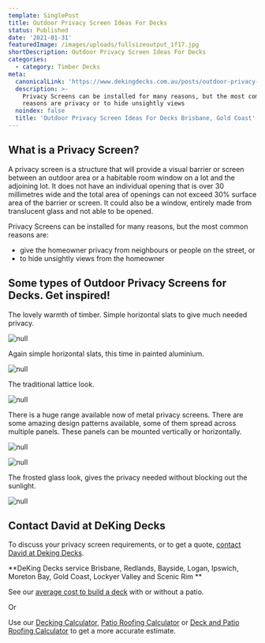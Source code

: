 ```yaml
---
template: SinglePost
title: Outdoor Privacy Screen Ideas For Decks
status: Published
date: '2021-01-31'
featuredImage: /images/uploads/fullsizeoutput_1f17.jpg
shortDescription: Outdoor Privacy Screen Ideas For Decks
categories:
  - category: Timber Decks
meta:
  canonicalLink: 'https://www.dekingdecks.com.au/posts/outdoor-privacy-screen-ideas-for-decks/'
  description: >-
    Privacy Screens can be installed for many reasons, but the most common
    reasons are privacy or to hide unsightly views
  noindex: false
  title: 'Outdoor Privacy Screen Ideas For Decks Brisbane, Gold Coast'
---
```

## What is a Privacy Screen?

A privacy screen is a structure that will provide a visual barrier or screen between an outdoor area or a habitable room window on a lot and the adjoining lot.  It does not have an individual opening that is over 30 millimetres wide and
 the total area of openings can not exceed 30% surface area of the barrier or screen.  It could also be a window, entirely made from translucent glass and not able to be opened.

Privacy Screens can be installed for many reasons, but the most common reasons are:

* give the homeowner privacy from neighbours or people on the street, or 
* to hide unsightly views from the homeowner

## Some types of Outdoor Privacy Screens for Decks.  Get inspired!

The lovely warmth of timber. Simple horizontal slats to give much needed privacy.

![null](/images/uploads/13.jpg)

Again simple horizontal slats, this time in painted aluminium.

![null](/images/uploads/fullsizeoutput_1f17.jpg)

The traditional lattice look.

![null](/images/uploads/privacy-screen-2.gif)

There is a huge range available now of metal privacy screens.  There are some amazing design patterns available, some of them spread across multiple panels.  These panels can be mounted vertically or horizontally.

![null](/images/uploads/privacy-screen-1.jpg)

![null](/images/uploads/privacy-screen-4.jpg)

The frosted glass look, gives the privacy needed without blocking out the sunlight.

![null](/images/uploads/privacy-screen-3.jpg)

## Contact David at DeKing Decks

To discuss your privacy screen requirements, or to get a quote, [contact David at Deking Decks](https://www.dekingdecks.com.au/contact/).

**DeKing Decks service Brisbane, Redlands, Bayside, Logan, Ipswich, Moreton Bay, Gold Coast, Lockyer Valley and Scenic Rim
**

See our [average cost to build a deck](https://www.dekingdecks.com.au/posts/patio-installation-cost-timber-patio-and-roofing/) with or without a patio.

Or

Use our [Decking Calculator](https://www.dekingdecks.com.au/quote-calculator/), [Patio Roofing Calculator](https://www.dekingdecks.com.au/quote-calculator/) or [Deck and Patio Roofing Calculator](https://www.dekingdecks.com.au/quote-calculator/) to get a more accurate estimate.
